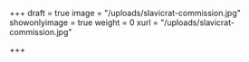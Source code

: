 +++
draft = true
image = "/uploads/slavicrat-commission.jpg"
showonlyimage = true
weight = 0
xurl = "/uploads/slavicrat-commission.jpg"

+++
